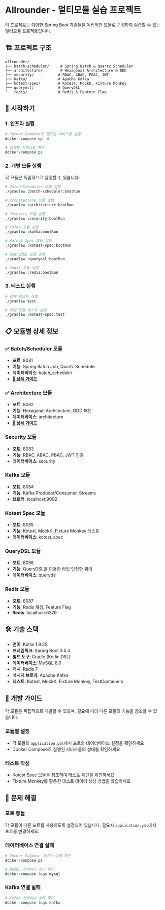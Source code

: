 # Allrounder - 멀티모듈 실습 프로젝트

이 프로젝트는 다양한 Spring Boot 기술들을 독립적인 모듈로 구성하여 실습할 수 있는 멀티모듈 프로젝트입니다.

## 🏗️ 프로젝트 구조

```
allrounder/
├── batch-scheduler/     # Spring Batch & Quartz Scheduler
├── architecture/        # Hexagonal Architecture & DDD
├── security/           # RBAC, ABAC, PBAC, JWT
├── kafka/              # Apache Kafka
├── kotest-spec/        # Kotest, MockK, Fixture Monkey
├── querydsl/           # QueryDSL
└── redis/              # Redis & Feature Flag
```

## 🚀 시작하기

### 1. 인프라 실행

```bash
# Docker Compose로 필요한 서비스들 실행
docker-compose up -d

# 실행된 서비스들 확인
docker-compose ps
```

### 2. 개별 모듈 실행

각 모듈은 독립적으로 실행할 수 있습니다:

```bash
# Batch/Scheduler 모듈 실행
./gradlew :batch-scheduler:bootRun

# Architecture 모듈 실행
./gradlew :architecture:bootRun

# Security 모듈 실행
./gradlew :security:bootRun

# Kafka 모듈 실행
./gradlew :kafka:bootRun

# Kotest Spec 모듈 실행
./gradlew :kotest-spec:bootRun

# QueryDSL 모듈 실행
./gradlew :querydsl:bootRun

# Redis 모듈 실행
./gradlew :redis:bootRun
```

### 3. 테스트 실행

```bash
# 전체 테스트 실행
./gradlew test

# 특정 모듈 테스트 실행
./gradlew :kotest-spec:test
```

## 📋 모듈별 상세 정보

### ✅ Batch/Scheduler 모듈

- **포트**: 8081
- **기능**: Spring Batch Job, Quartz Scheduler
- **데이터베이스**: batch_scheduler
- **[📖 상세 가이드](./batch-scheduler/ReadMe.md)**

### ✅ Architecture 모듈

- **포트**: 8082
- **기능**: Hexagonal Architecture, DDD 패턴
- **데이터베이스**: architecture
- **[📖 상세 가이드](./architecture/ReadMe.md)**

### Security 모듈

- **포트**: 8083
- **기능**: RBAC, ABAC, PBAC, JWT 인증
- **데이터베이스**: security

### Kafka 모듈

- **포트**: 8084
- **기능**: Kafka Producer/Consumer, Streams
- **브로커**: localhost:9092

### Kotest Spec 모듈

- **포트**: 8085
- **기능**: Kotest, MockK, Fixture Monkey 테스트
- **데이터베이스**: kotest_spec

### QueryDSL 모듈

- **포트**: 8086
- **기능**: QueryDSL을 이용한 타입 안전한 쿼리
- **데이터베이스**: querydsl

### Redis 모듈

- **포트**: 8087
- **기능**: Redis 캐싱, Feature Flag
- **Redis**: localhost:6379

## 🛠️ 기술 스택

- **언어**: Kotlin 1.9.25
- **프레임워크**: Spring Boot 3.5.4
- **빌드 도구**: Gradle (Kotlin DSL)
- **데이터베이스**: MySQL 8.0
- **캐시**: Redis 7
- **메시지 브로커**: Apache Kafka
- **테스트**: Kotest, MockK, Fixture Monkey, TestContainers

## 📝 개발 가이드

각 모듈은 독립적으로 개발할 수 있으며, 필요에 따라 다른 모듈의 기능을 참조할 수 있습니다.

### 모듈별 설정

- 각 모듈의 `application.yml`에서 포트와 데이터베이스 설정을 확인하세요
- Docker Compose로 실행된 서비스들의 상태를 확인하세요

### 테스트 작성

- Kotest Spec 모듈을 참조하여 테스트 패턴을 확인하세요
- Fixture Monkey를 활용한 테스트 데이터 생성 방법을 학습하세요

## 🔧 문제 해결

### 포트 충돌

각 모듈이 다른 포트를 사용하도록 설정되어 있습니다. 필요시 `application.yml`에서 포트를 변경하세요.

### 데이터베이스 연결 실패

```bash
# Docker Compose 서비스 상태 확인
docker-compose ps

# MySQL 컨테이너 로그 확인
docker-compose logs mysql
```

### Kafka 연결 실패

```bash
# Kafka 컨테이너 상태 확인
docker-compose logs kafka
```
